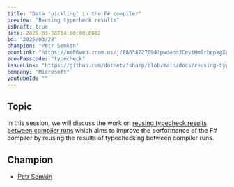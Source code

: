 ```yaml
---
title: "Data 'pickling' in the F# compiler"
preview: "Reusing typecheck results"
isDraft: true
date: 2025-03-28T14:00:00.000Z
id: "2025/03/28"
champion: "Petr Semkin"
zoomLink: "https://us06web.zoom.us/j/88634727094?pwd=odJCovtHmlrbepkgXgw57MbiE9qPPu.1"
zoomPasscode: "typecheck"
issueLink: "https://github.com/dotnet/fsharp/blob/main/docs/reusing-typechecking-results.md"
company: "Microsoft"
youtubeId: ""
---
```


## Topic

In this session, we will discuss the work on [reusing typecheck results between compiler runs](https://github.com/dotnet/fsharp/blob/main/docs/reusing-typechecking-results.md)
which aims to improve the performance of the F# compiler by reusing the results of typechecking between compiler runs.

## Champion

- [Petr Semkin](https://twitter.com/psfinaki)
